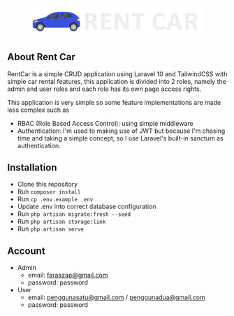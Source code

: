 <p align="center"><a href="https://laravel.com" target="_blank"><img src="https://github.com/fahmad480/RentCar/blob/main/public/src/images/logo/logo.png?raw=true" width="400" alt="Laravel Logo"></a></p>

## About Rent Car

RentCar is a simple CRUD application using Laravel 10 and TailwindCSS with simple car rental features, this application is divided into 2 roles, namely the admin and user roles and each role has its own page access rights.

This application is very simple so some feature implementations are made less complex such as

-   RBAC (Role Based Access Control): using simple middleware
-   Authentication: I'm used to making use of JWT but because I'm chasing time and taking a simple concept, so I use Laravel's built-in sanctum as authentication.

## Installation

-   Clone this repository
-   Run `composer install`
-   Run `cp .env.example .env`
-   Update .env into correct database configuration
-   Run `php artisan migrate:fresh --seed`
-   Run `php artisan storage:link`
-   Run `php artisan serve`

## Account

-   Admin
    -   email: faraazap@gmail.com
    -   password: password
-   User
    -   email: penggunasatu@gmail.com / penggunadua@gmail.com
    -   password: password
